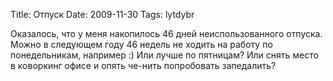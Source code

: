 Title: Отпуск
Date: 2009-11-30
Tags: lytdybr

<div class="text"><p>Оказалось, что у меня накопилось 46 дней неиспользованного отпуска. Можно в следующем году 46 недель не ходить на работу по понедельникам, например :) Или лучше по пятницам? Или снять место в коворкинг офисе и опять че-нить попробовать запедалить?</p></div>